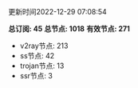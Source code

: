 更新时间2022-12-29 07:08:54

**总订阅: 45**
**总节点: 1018**
**有效节点: 271**
- v2ray节点: 213
- ss节点: 42
- trojan节点: 13
- ssr节点: 3

